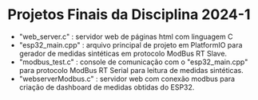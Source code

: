 # Projetos Finais da Disciplina 2024-1

- "web_server.c" : servidor web de páginas html com linguagem C
- "esp32_main.cpp" : arquivo principal de projeto em PlatformIO para gerador de medidas sintéticas em protocolo ModBus RT Slave.
- "modbus_test.c" : console de comunicação com o "esp32_main.cpp" para protocolo ModBus RT Serial para leitura de medidas sintéticas.
- "webserverModbus.c" : servidor web com conexão modbus para criação de dashboard de medidas obtidas do ESP32.